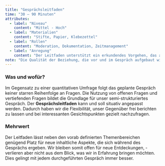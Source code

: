 ```yaml
---
title: "Gesprächsleitfaden"
time: "30 – 90 Minuten"
attributes:
  - label: "Niveau"
    content: "Mittel - Hoch"
  - label: "Materialien"
    content: "Stifte, Papier, Klebezettel"
  - label: "Rollen"
    content: "Moderation, Dokumentation, Zeitmanagement"
  - label: "Anregung"
    content: "Der Leitfaden unterstützt ein erkundendes Vorgehen, das auch im Arbeitsalltag ausprobiert oder für virtuelle Gespräche genutzt werden kann"
note: "Die Qualität der Beziehung, die vor und im Gespräch aufgebaut wird, bestimmt die Tiefe der Gesprächsdaten maßgeblich. Das unterstützt der Gesprächsleitfaden, indem er neben der Erhebung von Daten, vor allem die Interaktion mit den Gesprächspartner:innen vorbereitet."
---
```


### Was und wofür?

Im Gegensatz zu einer quantitativen Umfrage folgt das geplante Gespräch keiner starren Reihenfolge an Fragen. Die Nutzung von offenen Fragen und vertiefenden Fragen bildet die Grundlage für unser semi-strukturiertes Gespräch. Der **Gesprächsleitfaden** kann und soll situativ angepasst werden. Dadurch haben wir die Flexibilität, unser Gegenüber frei berichten zu lassen und bei interessanten Gesichtspunkten gezielt nachzufragen.

### Mehrwert

Der Leitfaden lässt neben den vorab definierten Themenbereichen genügend Platz für neue inhaltliche Aspekte, die sich während des Gesprächs ergeben. Wir bleiben somit offen für neue Entdeckungen, ­verlieren aber nicht aus dem Blick, was wir in ­Erfahrung bringen möchten. Dies gelingt mit jedem durchgeführten Gespräch immer besser.
